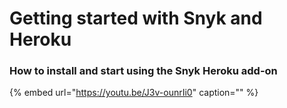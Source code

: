 # Getting started with Snyk and Heroku

### How to install and start using the Snyk Heroku add-on

{% embed url="https://youtu.be/J3v-ounrIi0" caption="" %}

